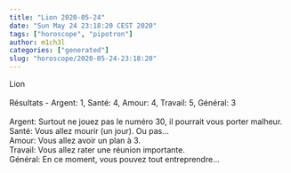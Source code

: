 ```yaml
---
title: "Lion 2020-05-24"
date: "Sun May 24 23:18:20 CEST 2020"
tags: ["horoscope", "pipotron"]
author: m1ch3l
categories: ["generated"]
slug: "horoscope/2020-05-24-23:18:20"
---
```


Lion<br>
<br>
Résultats - Argent: 1, Santé: 4, Amour: 4, Travail: 5, Général: 3<br>
<br>
Argent:  Surtout ne jouez pas le numéro 30, il pourrait vous porter malheur. <br>
Santé:   Vous allez mourir (un jour). Ou pas...<br>
Amour:   Vous allez avoir un plan à 3. <br>
Travail: Vous allez rater une réunion importante. <br>
Général: En ce moment, vous pouvez tout entreprendre...<br>
